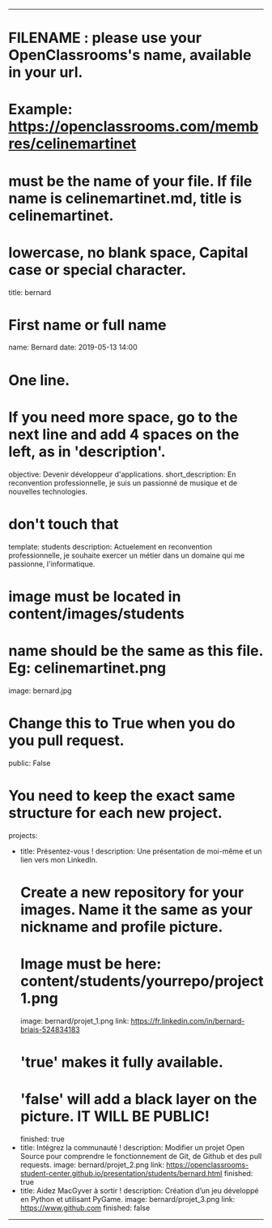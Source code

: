 ---

# FILENAME : please use your OpenClassrooms's name, available in your url.
# Example: https://openclassrooms.com/membres/celinemartinet
# must be the name of your file. If file name is celinemartinet.md, title is celinemartinet.
# lowercase, no blank space, Capital case or special character.
title: bernard

# First name or full name
name: Bernard
date: 2019-05-13 14:00

# One line.
# If you need more space, go to the next line and add 4 spaces on the left, as in 'description'.
objective: Devenir développeur d'applications.
short_description: En reconvention professionnelle, je suis un passionné de musique et de nouvelles technologies.

# don't touch that
template: students
description:
    Actuelement en reconvention professionnelle, je souhaite exercer un métier dans un domaine qui me passionne, l'informatique.

# image must be located in content/images/students
# name should be the same as this file. Eg: celinemartinet.png
image: bernard.jpg

# Change this to True when you do you pull request.
public: False

# You need to keep the exact same structure for each new project.
projects:
  - title: Présentez-vous !
    description: Une présentation de moi-même et un lien vers mon LinkedIn.
    # Create a new repository for your images. Name it the same as your nickname and profile picture.
    # Image must be here: content/students/yourrepo/project1.png
    image: bernard/projet_1.png
    link: https://fr.linkedin.com/in/bernard-briais-524834183
    # 'true' makes it fully available.
    # 'false' will add a black layer on the picture. IT WILL BE PUBLIC!
    finished: true
  - title: Intégrez la communauté !
    description: Modifier un projet Open Source pour comprendre le fonctionnement de Git, de Github et des pull requests. 
    image: bernard/projet_2.png
    link: https://openclassrooms-student-center.github.io/presentation/students/bernard.html
    finished: true
  - title: Aidez MacGyver à sortir !
    description: Création d’un jeu développé en Python et utilisant PyGame.
    image: bernard/projet_3.png
    link: https://www.github.com
    finished: false
---